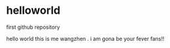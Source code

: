# helloworld
first github repository

hello world 
this is me wangzhen .
i am gona be your fever fans!!
